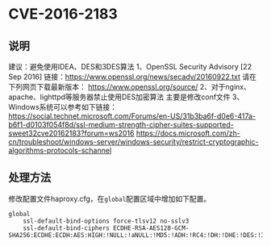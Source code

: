 # CVE-2016-2183

## 说明
建议：避免使用IDEA、DES和3DES算法 1、OpenSSL Security Advisory [22 Sep 2016] 链接：https://www.openssl.org/news/secadv/20160922.txt 请在下列网页下载最新版本： https://www.openssl.org/source/ 2、对于nginx、apache、lighttpd等服务器禁止使用DES加密算法 主要是修改conf文件 3、Windows系统可以参考如下链接： https://social.technet.microsoft.com/Forums/en-US/31b3ba6f-d0e6-417a-b6f1-d0103f054f8d/ssl-medium-strength-cipher-suites-supported-sweet32cve20162183?forum=ws2016 https://docs.microsoft.com/zh-cn/troubleshoot/windows-server/windows-security/restrict-cryptographic-algorithms-protocols-schannel

## 处理方法
修改配置文件haproxy.cfg，在`global`配置区域中增加如下配置。
```shell
global
    ssl-default-bind-options force-tlsv12 no-sslv3
    ssl-default-bind-ciphers ECDHE-RSA-AES128-GCM-SHA256:ECDHE:ECDH:AES:HIGH:!NULL:!aNULL:!MD5:!ADH:!RC4:!DH:!DHE:!DES:!3DES:!IDEA
```
